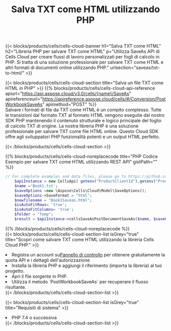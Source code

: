 ﻿---
title:  Salva TXT come HTML utilizzando PHP
description:  Utilizzando Aspose.Cells Cloud SDK per PHP per salvare il file in formato TXT come file in formato HTML.
kwords: Excel, Save TXT as HTML, REST, PHP
howto: How to save TXT as HTML using Aspose.Cells Cloud PHP library.
---
{{< blocks/products/cells/cells-cloud-banner h1="Salva TXT come HTML" h2="Libreria PHP per salvare TXT come HTML" p="Utilizza SaveAs API di Cells Cloud per creare flussi di lavoro personalizzati per fogli di calcolo in PHP. Si tratta di una soluzione professionale per salvare TXT come HTML e altri formati di documenti online utilizzando PHP." urlsection="saveas/txt-to-html/" >}}

{{< blocks/products/cells/cells-cloud-section title="Salva un file TXT come HTML in PHP" >}}
{{% blocks/products/cells/cells-cloud-api-reference apiurl="https://api.aspose.cloud/v3.0/cells/{name}/SaveAs" apireferenceurl="https://apireference.aspose.cloud/cells/#/Conversion/PostWorkbookSaveAs" apimethod="POST" %}}
<br/>
Salvare i formati di file da TXT come HTML è un compito complesso. Tutte le transizioni dal formato TXT al formato HTML vengono eseguite dal nostro SDK PHP mantenendo il contenuto strutturale e logico principale del foglio di calcolo TXT di origine. La nostra libreria PHP è una soluzione professionale per salvare TXT come file HTML online. Questo Cloud SDK offre agli sviluppatori PHP funzionalità potenti e un output HTML perfetto.

{{< /blocks/products/cells/cells-cloud-section >}}

{{% blocks/products/cells/cells-cloud-noreplacecode title="PHP Codice Esempio per salvare TXT come HTML utilizzando REST API" gistPath="" %}}
  
```php
// For complete examples and data files, please go to https://github.com/aspose-cells-cloud/aspose-cells-cloud-php/
    $apiInstance = new CellsApi( getenv("ProductClientId"),getenv("ProductClientSecret") );
    $name ='Book1.txt';
    $saveOptions =new \Aspose\Cells\Cloud\Model\SaveOptions();
    $saveOptions->SaveFormat = "html";
    $newfilename = "Book1Saveas.html";
    $isAutoFitRows= 'true';
    $isAutoFitColumns= 'true';
    $folder = "Temp";
    $result = $apiInstance->cellsSaveAsPostDocumentSaveAs($name, $saveOptions, $newfilename,$isAutoFitRows, $isAutoFitColumns, $folder);
```
  
{{% /blocks/products/cells/cells-cloud-noreplacecode %}}
<br/>
{{< blocks/products/cells/cells-cloud-section-list isGrey="true" title="Scopri come salvare TXT come HTML utilizzando la libreria Cells Cloud PHP." >}}
<li> Registra un account su<a href="https://dashboard.aspose.cloud/">Pannello di controllo</a> per ottenere gratuitamente la quota API e i dettagli dell'autorizzazione</li>
<li>Installa la libreria PHP e aggiungi il riferimento (importa la libreria) al tuo progetto.</li>
<li>Apri il file sorgente in PHP.</li>
<li>Utilizza il metodo `PostWorkbookSaveAs` per recuperare il flusso risultante.</li>
{{< /blocks/products/cells/cells-cloud-section-list >}}

{{< blocks/products/cells/cells-cloud-section-list isGrey="true" title="Requisiti di sistema" >}}
<li>PHP 7.4 o successiva</li>
{{< /blocks/products/cells/cells-cloud-section-list >}}
